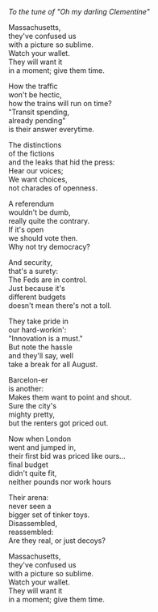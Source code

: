 *To the tune of "Oh my darling Clementine"*

Massachusetts,<br>
they've confused us<br>
with a picture so sublime.<br>
Watch your wallet.<br>
They will want it<br>
in a moment; give them time.<br>

How the traffic<br>
won't be hectic,<br>
how the trains will run on time?<br>
"Transit spending,<br>
already pending"<br>
is their answer everytime.<br>

The distinctions<br>
of the fictions<br>
and the leaks that hid the press:<br>
Hear our voices;<br>
We want choices,<br>
not charades of openness.<br>

A referendum<br>
wouldn't be dumb,<br>
really quite the contrary.<br>
If it's open<br>
we should vote then.<br>
Why not try democracy?<br>

And security,<br>
that's a surety:<br>
The Feds are in control.<br>
Just because it's<br>
different budgets<br>
doesn't mean there's not a toll.<br>

They take pride in<br>
our hard-workin':<br>
"Innovation is a must."<br>
But note the hassle<br>
and they'll say, well<br>
take a break for all August.<br>

Barcelon-er<br>
is another:<br>
Makes them want to point and shout.<br>
Sure the city's<br>
mighty pretty,<br>
but the renters got priced out.<br>

Now when London<br>
went and jumped in,<br>
their first bid was priced like ours...<br>
final budget<br>
didn't quite fit,<br>
neither pounds nor work hours<br>

Their arena:<br>
never seen a<br>
bigger set of tinker toys.<br>
Disassembled,<br>
reassembled:<br>
Are they real, or just decoys?<br>

Massachusetts,<br>
they've confused us<br>
with a picture so sublime.<br>
Watch your wallet.<br>
They will want it<br>
in a moment; give them time.<br>
